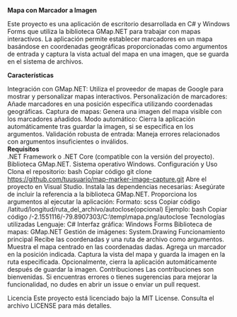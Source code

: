 <b>Mapa con Marcador a  Imagen</b>

Este proyecto es una aplicación de escritorio desarrollada en C# y Windows Forms que utiliza la biblioteca GMap.NET para trabajar con mapas interactivos. La aplicación permite establecer marcadores en un mapa basándose en coordenadas geográficas proporcionadas como argumentos de entrada y captura la vista actual del mapa en una imagen, que se guarda en el sistema de archivos.

<b>Características</b><br>

Integración con GMap.NET: Utiliza el proveedor de mapas de Google para mostrar y personalizar mapas interactivos.
Personalización de marcadores: Añade marcadores en una posición específica utilizando coordenadas geográficas.
Captura de mapas: Genera una imagen del mapa visible con los marcadores añadidos.
Modo automático: Cierra la aplicación automáticamente tras guardar la imagen, si se especifica en los argumentos.
Validación robusta de entrada: Maneja errores relacionados con argumentos insuficientes o inválidos.
<br>
<b>Requisitos</b><br>
.NET Framework o .NET Core (compatible con la versión del proyecto).
Biblioteca GMap.NET.
Sistema operativo Windows.
Configuración y Uso
Clona el repositorio:
bash
Copiar código
git clone https://github.com/tuusuario/map-marker-image-capture.git
Abre el proyecto en Visual Studio.
Instala las dependencias necesarias:
Asegúrate de incluir la referencia a la biblioteca GMap.NET.
Proporciona los argumentos al ejecutar la aplicación:
Formato:
scss
Copiar código
/latitud/longitud/ruta_del_archivo/autoclose(opcional)
Ejemplo:
bash
Copiar código
/-2.1551116/-79.8907303/C:\temp\mapa.png/autoclose
Tecnologías utilizadas
Lenguaje: C#
Interfaz gráfica: Windows Forms
Biblioteca de mapas: GMap.NET
Gestión de imágenes: System.Drawing
Funcionamiento principal
Recibe las coordenadas y una ruta de archivo como argumentos.
Muestra el mapa centrado en las coordenadas dadas.
Agrega un marcador en la posición indicada.
Captura la vista del mapa y guarda la imagen en la ruta especificada.
Opcionalmente, cierra la aplicación automáticamente después de guardar la imagen.
Contribuciones
Las contribuciones son bienvenidas. Si encuentras errores o tienes sugerencias para mejorar la funcionalidad, no dudes en abrir un issue o enviar un pull request.


Licencia
Este proyecto está licenciado bajo la MIT License. Consulta el archivo LICENSE para más detalles.


